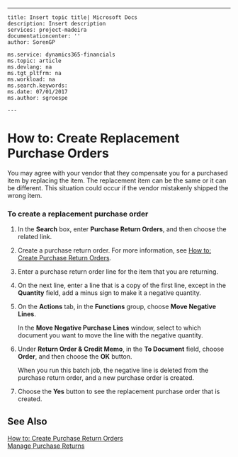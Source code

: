 ---
    title: Insert topic title| Microsoft Docs
    description: Insert description
    services: project-madeira
    documentationcenter: ''
    author: SorenGP

    ms.service: dynamics365-financials
    ms.topic: article
    ms.devlang: na
    ms.tgt_pltfrm: na
    ms.workload: na
    ms.search.keywords:
    ms.date: 07/01/2017
    ms.author: sgroespe

    ---
# How to: Create Replacement Purchase Orders
You may agree with your vendor that they compensate you for a purchased item by replacing the item. The replacement item can be the same or it can be different. This situation could occur if the vendor mistakenly shipped the wrong item.  
  
### To create a replacement purchase order  
  
1.  In the **Search** box, enter **Purchase Return Orders**, and then choose the related link.  
  
2.  Create a purchase return order. For more information, see [How to: Create Purchase Return Orders](../how-to-create-purchase-return-orders.md).  
  
3.  Enter a purchase return order line for the item that you are returning.  
  
4.  On the next line, enter a line that is a copy of the first line, except in the **Quantity** field, add a minus sign to make it a negative quantity.  
  
5.  On the **Actions** tab, in the **Functions** group, choose **Move Negative Lines**.  
  
     In the **Move Negative Purchase Lines** window, select to which document you want to move the line with the negative quantity.  
  
6.  Under **Return Order & Credit Memo**, in the **To Document** field, choose **Order**, and then choose the **OK** button.  
  
     When you run this batch job, the negative line is deleted from the purchase return order, and a new purchase order is created.  
  
7.  Choose the **Yes** button to see the replacement purchase order that is created.  
  
## See Also  
 [How to: Create Purchase Return Orders](../how-to-create-purchase-return-orders.md)   
 [Manage Purchase Returns](../manage-purchase-returns.md)